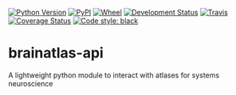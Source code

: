 [![Python Version](https://img.shields.io/pypi/pyversions/brainatlas-api.svg)](https://pypi.org/project/brainatlas-api)
[![PyPI](https://img.shields.io/pypi/v/brainatlas-api.svg)](https://pypi.org/project/brainatlas-api)
[![Wheel](https://img.shields.io/pypi/wheel/brainatlas-api.svg)](https://pypi.org/project/brainatlas-api)
[![Development Status](https://img.shields.io/pypi/status/brainatlas-api.svg)](https://github.com/SainsburyWellcomeCentre/brainatlas-api)
[![Travis](https://img.shields.io/travis/com/brainglobe/brainatlas-api?label=Travis%20CI)](
    https://travis-ci.com/brainglobe/brainatlas-api)
[![Coverage Status](https://coveralls.io/repos/github/brainglobe/brainatlas-api/badge.svg?branch=master)](https://coveralls.io/github/brainglobe/brainatlas-api?branch=master)
[![Code style: black](https://img.shields.io/badge/code%20style-black-000000.svg)](https://github.com/python/black)


# brainatlas-api
A lightweight python module to interact with atlases for systems neuroscience
